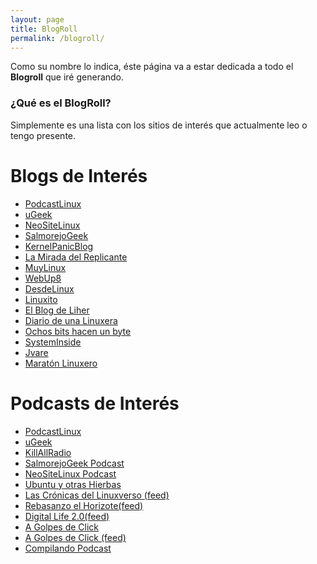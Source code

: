 ```yaml
---
layout: page
title: BlogRoll
permalink: /blogroll/
---
```


Como su nombre lo indica, éste página va a estar dedicada a todo el **Blogroll** que iré generando.

### ¿Qué es el BlogRoll?
Simplemente es una lista con los sitios de interés que actualmente leo o tengo presente.

# Blogs de Interés
* [PodcastLinux][1]
* [uGeek][2]
* [NeoSiteLinux][3]
* [SalmorejoGeek][4]
* [KernelPanicBlog][5]
* [La Mirada del Replicante][10]
* [MuyLinux][11]
* [WebUp8][12]
* [DesdeLinux][13]
* [Linuxito][14]
* [El Blog de Liher][15]
* [Diario de una Linuxera][16]
* [Ochos bits hacen un byte][17]
* [SystemInside][18]
* [Jvare][19]
* [Maratón Linuxero][28]

[1]: https://podcastlinux.github.io
[2]: https://ugeek.github.io
[3]: https://www.neositelinux.com
[4]: https://www.salmorejogeek.com
[5]: https://kernelpanicblog.wordpress.com
[10]: https://lamiradadelreplicante.com
[11]: https://www.muylinux.com/
[12]: https://www.webupd8.org
[13]: https://blog.desdelinux.net
[14]: https://www.linuxito.com
[15]: https://elblogdeliher.com
[16]: https://www.diariodeunalinuxera.com
[17]: https://www.ochobitshacenunbyte.com
[18]: https://www.systeminside.com
[19]: https://jvare.com
[28]: https://maratonlinuxero.org

# Podcasts de Interés
* [PodcastLinux][6]
* [uGeek][7]
* [KillAllRadio][8]
* [SalmorejoGeek Podcast][9]
* [NeoSiteLinux Podcast][20]
* [Ubuntu y otras Hierbas][21]
* [Las Crónicas del Linuxverso (feed)][22]
* [Rebasanzo el Horizote(feed)][23]
* [Digital Life 2.0(feed)][24]
* [A Golpes de Click][25]
* [A Golpes de Click (feed)][26]
* [Compilando Podcast][27]

[6]: https://podcastlinux.github.io
[7]: https://ugeek.github.io
[8]: http://www.killallradio.tk
[9]: http://ar.ivoox.com/es/podcast-salmorejo-geek_sq_f1206500_1.html
[20]: http://ar.ivoox.com/es/podcast-neositelinux-podcast_sq_f1169111_1.html
[21]: https://www.youtube.com/playlist?list=PLrtOacI496LQE-2js3gwgv2upN72zJpO8
[22]: http://ar.ivoox.com/es/cronicas-del-linuxverso_fg_f1444265_filtro_1.xml
[23]: http://www.ivoox.com/rebasando-horizonte_fg_f1404041_filtro_1.xml
[24]: https://www.ivoox.com/digital-life-2-0_fg_f1122589_filtro_1.xml
[25]: https://bairot.github.io/agdc/
[26]: http://mx.ivoox.com/es/escuchar-a-golpes-click_nq_330712_1.html
[27]: https://compilando.audio/
